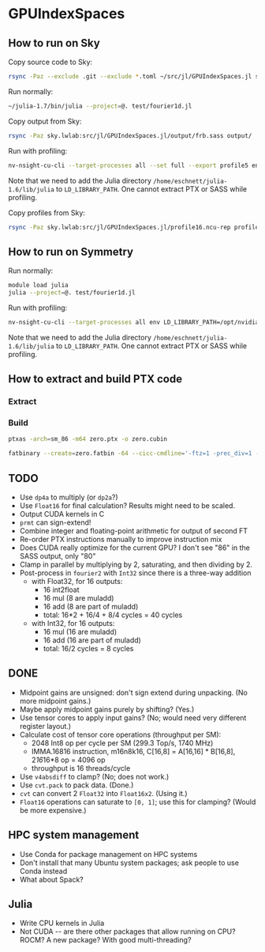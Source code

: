 # GPUIndexSpaces

## How to run on Sky

Copy source code to Sky:
```sh
rsync -Paz --exclude .git --exclude *.toml ~/src/jl/GPUIndexSpaces.jl sky.lwlab:src/jl
```

Run normally:
```sh
~/julia-1.7/bin/julia --project=@. test/fourier1d.jl
```

Copy output from Sky:
```sh
rsync -Paz sky.lwlab:src/jl/GPUIndexSpaces.jl/output/frb.sass output/
```

Run with profiling:
```sh
nv-nsight-cu-cli --target-processes all --set full --export profile5 env LD_LIBRARY_PATH=/opt/nvidia/nsight-compute/2021.2.2/target/linux-desktop-glibc_2_11_3-x64:/usr/local/cuda/lib64:/usr/local/cuda/extras/CUPTI/lib64:/usr/local/lib:/home/eschnett/julia-1.6/lib/julia ~/julia-1.6/bin/julia --project=@. test/frb.jl
```
Note that we need to add the Julia directory
`/home/eschnett/julia-1.6/lib/julia` to `LD_LIBRARY_PATH`.
One cannot extract PTX or SASS while profiling.

Copy profiles from Sky:
```sh
rsync -Paz sky.lwlab:src/jl/GPUIndexSpaces.jl/profile16.ncu-rep profiles/
```

## How to run on Symmetry

Run normally:
```sh
module load julia
julia --project=@. test/fourier1d.jl
```

Run with profiling:
```sh
nv-nsight-cu-cli --target-processes all env LD_LIBRARY_PATH=/opt/nvidia/nsight-compute/2021.2.2/target/linux-desktop-glibc_2_11_3-x64:/usr/local/cuda/lib64:/usr/local/cuda/extras/CUPTI/lib64:/usr/local/lib:/cm/shared/apps/julia/julia-1.6.3/lib/julia julia --project=@. test/frb.jl
```
Note that we need to add the Julia directory
`/home/eschnett/julia-1.6/lib/julia` to `LD_LIBRARY_PATH`.
One cannot extract PTX or SASS while profiling.

## How to extract and build PTX code

### Extract

### Build

```sh
ptxas -arch=sm_86 -m64 zero.ptx -o zero.cubin

fatbinary --create=zero.fatbin -64 --cicc-cmdline='-ftz=1 -prec_div=1 -prec_sqrt=1 -fmad=1' --image3=kind=elf,sm=86,file=zero.cubin --image3=kind=ptx,sm=86,file=zero.ptx --embedded-fatbin=zero.fatbin.c
```

## TODO

- Use `dp4a` to multiply (or `dp2a`?)
- Use `Float16` for final calculation? Results might need to be scaled.
- Output CUDA kernels in C
- `prmt` can sign-extend!
- Combine integer and floating-point arithmetic for output of second FT
- Re-order PTX instructions manually to improve instruction mix
- Does CUDA really optimize for the current GPU? I don't see "86" in the SASS output, only "80"
- Clamp in parallel by multiplying by 2, saturating, and then dividing by 2.
- Post-process in `fourier2` with `Int32` since there is a three-way addition
  - with Float32, for 16 outputs:
    - 16 int2float
    - 16 mul (8 are muladd)
    - 16 add (8 are part of muladd)
    - total: 16*2 + 16/4 + 8/4 cycles = 40 cycles
  - with Int32, for 16 outputs:
    - 16 mul (16 are muladd)
    - 16 add (16 are part of muladd)
    - total: 16/2 cycles = 8 cycles

## DONE

- Midpoint gains are unsigned: don't sign extend during unpacking. (No more midpoint gains.)
- Maybe apply midpoint gains purely by shifting? (Yes.)
- Use tensor cores to apply input gains? (No; would need very different register layout.)
- Calculate cost of tensor core operations (throughput per SM):
  - 2048 Int8 op per cycle per SM (299.3 Top/s, 1740 MHz)
  - IMMA.16816 instruction, m16n8k16, C[16,8] = A[16,16] * B[16,8], 2*16*16*8 op = 4096 op
  - throughput is 16 threads/cycle
- Use `v4absdiff` to clamp? (No; does not work.)
- Use `cvt.pack` to pack data. (Done.)
- `cvt` can convert 2 `Float32` into `Float16x2`. (Using it.)
- `Float16` operations can saturate to `[0, 1]`; use this for clamping? (Would be more expensive.)

## HPC system management

- Use Conda for package management on HPC systems
- Don't install that many Ubuntu system packages; ask people to use
  Conda instead
- What about Spack?

## Julia

- Write CPU kernels in Julia
- Not CUDA -- are there other packages that allow running on CPU?
  ROCM? A new package? With good multi-threading?
